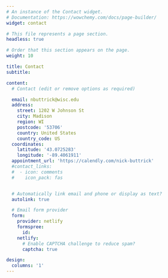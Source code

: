 ```yaml
---
# An instance of the Contact widget.
# Documentation: https://wowchemy.com/docs/page-builder/
widget: contact

# This file represents a page section.
headless: true

# Order that this section appears on the page.
weight: 10

title: Contact
subtitle:

content:
  # Contact (edit or remove options as required)

  email: nbuttrick@wisc.edu
  address:
    street: 1202 W Johnson St
    city: Madison
    region: WI
    postcode: '53706'
    country: United States
    country_code: US
  coordinates:
    latitude: '43.0725283'
    longitude: '-89.4061911'
  appointment_url: 'https://calendly.com/nick-buttrick'
  #contact_links:
  #  - icon: comments
  #    icon_pack: fas


  # Automatically link email and phone or display as text?
  autolink: true

  # Email form provider
  form:
    provider: netlify
    formspree:
      id:
    netlify:
      # Enable CAPTCHA challenge to reduce spam?
      captcha: true

design:
  columns: '1'
---
```

